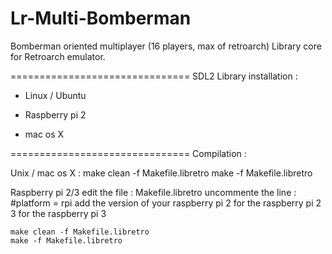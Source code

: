 Lr-Multi-Bomberman
===============================
Bomberman oriented multiplayer (16 players, max of retroarch)
Library core for Retroarch emulator.


===============================
SDL2 Library installation : 
- Linux / Ubuntu



- Raspberry pi 2



- mac os X


===============================
Compilation : 

Unix / mac os X : 
make clean -f Makefile.libretro
make -f Makefile.libretro


Raspberry pi 2/3
edit the file : Makefile.libretro
uncommente the line : #platform = rpi
add the version of your raspberry pi
2 for the raspberry pi 2
3 for the raspberry pi 3

```
make clean -f Makefile.libretro
make -f Makefile.libretro
```
